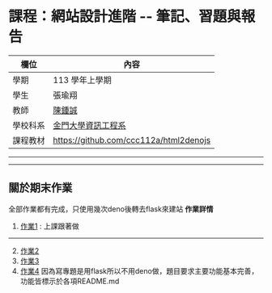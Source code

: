 # 課程：網站設計進階 -- 筆記、習題與報告

欄位 | 內容
-----|--------
學期 | 113 學年上學期
學生 |  張瑜翔
教師 | [陳鍾誠](https://www.nqu.edu.tw/educsie/index.php?act=blog&code=list&ids=4)
學校科系 | [金門大學資訊工程系](https://www.nqu.edu.tw/educsie/index.php)
課程教材 | https://github.com/ccc112a/html2denojs

---



---

## 關於期末作業 
全部作業都有完成，只使用幾次deno後轉去flask來建站
**作業詳情**
1. [作業1](https://github.com/yuyuhsiang/Homework/tree/main/week1) : 上課跟著做
---
2. [作業2](https://github.com/yuyuhsiang/Homework/tree/main/week2)
3. [作業3](https://github.com/yuyuhsiang/Homework/tree/main/week3)
4. [作業4](https://github.com/yuyuhsiang/Homework/tree/main/week4)
因為寫專題是用flask所以不用deno做，題目要求主要功能基本完善，功能皆標示於各項README.md